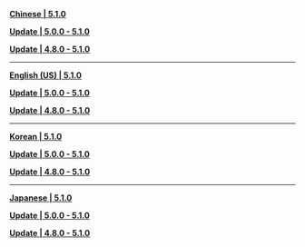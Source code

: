 **[Chinese | 5.1.0](https://autopatchcn.yuanshen.com/client_app/download/pc_zip/20240927184320_gqJy4a3Dv3oQiDRv/Audio_Chinese_5.1.0.zip)**

**[Update | 5.0.0 - 5.1.0](https://autopatchcn.yuanshen.com/client_app/update/hk4e_cn/audio_zh-cn_5.0.0_5.1.0_hdiff_RDNLwIcyzBFLYuks.zip)**

**[Update | 4.8.0 - 5.1.0](https://autopatchcn.yuanshen.com/client_app/update/hk4e_cn/audio_zh-cn_4.8.0_5.1.0_hdiff_odfrifTxEzMFBiPt.zip)**

---

**[English (US) | 5.1.0](https://autopatchcn.yuanshen.com/client_app/download/pc_zip/20240927184320_gqJy4a3Dv3oQiDRv/Audio_English(US)_5.1.0.zip)**

**[Update | 5.0.0 - 5.1.0](https://autopatchcn.yuanshen.com/client_app/update/hk4e_cn/audio_en-us_5.0.0_5.1.0_hdiff_mKSGNTyLLiaPNAIq.zip)**

**[Update | 4.8.0 - 5.1.0](https://autopatchcn.yuanshen.com/client_app/update/hk4e_cn/audio_en-us_4.8.0_5.1.0_hdiff_bFrZqbgoaScduJvB.zip)**

---

**[Korean | 5.1.0](https://autopatchcn.yuanshen.com/client_app/download/pc_zip/20240927184320_gqJy4a3Dv3oQiDRv/Audio_Korean_5.1.0.zip)**

**[Update | 5.0.0 - 5.1.0](https://autopatchcn.yuanshen.com/client_app/update/hk4e_cn/audio_ko-kr_5.0.0_5.1.0_hdiff_qHrMGShtHsIcocuc.zip)**

**[Update | 4.8.0 - 5.1.0](https://autopatchcn.yuanshen.com/client_app/update/hk4e_cn/audio_ko-kr_4.8.0_5.1.0_hdiff_PHwHKIEhoWzRKjfv.zip)**

---

**[Japanese | 5.1.0](https://autopatchcn.yuanshen.com/client_app/download/pc_zip/20240927184320_gqJy4a3Dv3oQiDRv/Audio_Japanese_5.1.0.zip)**

**[Update | 5.0.0 - 5.1.0](https://autopatchcn.yuanshen.com/client_app/update/hk4e_cn/audio_ja-jp_5.0.0_5.1.0_hdiff_jnkpmmVWGoAUVpsW.zip)**

**[Update | 4.8.0 - 5.1.0](https://autopatchcn.yuanshen.com/client_app/update/hk4e_cn/audio_ja-jp_4.8.0_5.1.0_hdiff_VwnajPjdXtjjuWdG.zip)**

